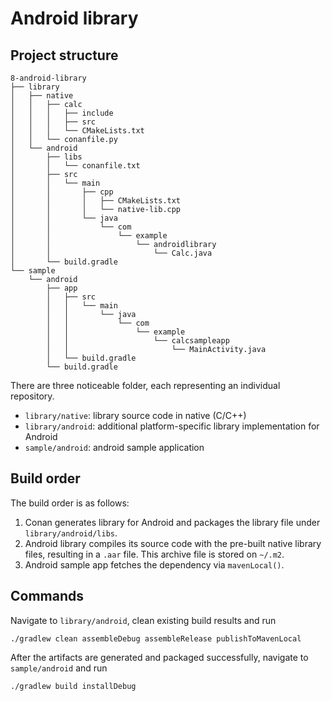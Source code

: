 # Android library

## Project structure
```
8-android-library
├── library
│   ├── native
│   │   ├── calc
│   │   │   ├── include
│   │   │   ├── src
│   │   │   └── CMakeLists.txt
│   │   └── conanfile.py
│   └── android
│       ├── libs
│       │   └── conanfile.txt
│       ├── src
│       │   └── main
│       │       ├── cpp
│       │       │   ├── CMakeLists.txt
│       │       │   └── native-lib.cpp
│       │       └── java
│       │           └── com
│       │               └── example
│       │                   └── androidlibrary
│       │                       └── Calc.java
│       └── build.gradle
└── sample
    └── android
        ├── app
        │   ├── src
        │   │   └── main
        │   │       └── java
        │   │           └── com
        │   │               └── example
        │   │                   └── calcsampleapp
        │   │                       └── MainActivity.java
        │   └── build.gradle
        └── build.gradle
```

There are three noticeable folder, each representing an individual repository.
* `library/native`: library source code in native (C/C++)
* `library/android`: additional platform-specific library implementation for Android
* `sample/android`: android sample application

## Build order

The build order is as follows:
1. Conan generates library for Android and packages the library file under `library/android/libs`.
2. Android library compiles its source code with the pre-built native library files, resulting in a `.aar` file. This archive file is stored on `~/.m2`.
3. Android sample app fetches the dependency via `mavenLocal()`.

## Commands

Navigate to `library/android`, clean existing build results and run

```
./gradlew clean assembleDebug assembleRelease publishToMavenLocal
```

After the artifacts are generated and packaged successfully, navigate to `sample/android` and run

```
./gradlew build installDebug
```